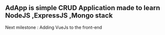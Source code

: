## AdApp is simple CRUD Application made to learn  NodeJS ,ExpressJS ,Mongo stack


Next milestone : Adding VueJs to the front-end